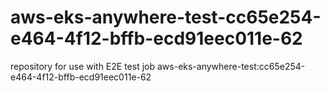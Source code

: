 # aws-eks-anywhere-test-cc65e254-e464-4f12-bffb-ecd91eec011e-62
repository for use with E2E test job aws-eks-anywhere-test:cc65e254-e464-4f12-bffb-ecd91eec011e-62
